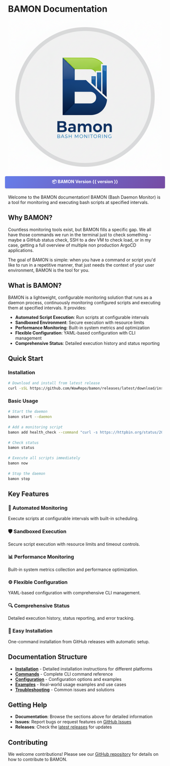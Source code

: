 # BAMON Documentation

![BAMON Logo](bamon_logo.png)

<div class="version-banner" style="background: linear-gradient(135deg, #667eea 0%, #764ba2 100%); color: white; padding: 8px 16px; margin: -10px -10px 20px -10px; border-radius: 4px; text-align: center; font-weight: bold; box-shadow: 0 2px 4px rgba(0,0,0,0.1);">
  <span style="font-size: 14px;">📦 BAMON Version {{ version }}</span>
</div>

Welcome to the BAMON documentation! BAMON (Bash Daemon Monitor) is a tool for monitoring and executing bash scripts at specified intervals.

## Why BAMON?

Countless monitoring tools exist, but BAMON fills a specific gap. We all have those commands we run in the terminal just to check something - maybe a GitHub status check, SSH to a dev VM to check load, or in my case, getting a full overview of multiple non production ArgoCD applications.

The goal of BAMON is simple: when you have a command or script you'd like to run in a repetitive manner, that just needs the context of your user environment, BAMON is the tool for you.

## What is BAMON?

BAMON is a lightweight, configurable monitoring solution that runs as a daemon process, continuously monitoring configured scripts and executing them at specified intervals. It provides:

- **Automated Script Execution**: Run scripts at configurable intervals
- **Sandboxed Environment**: Secure execution with resource limits
- **Performance Monitoring**: Built-in system metrics and optimization
- **Flexible Configuration**: YAML-based configuration with CLI management
- **Comprehensive Status**: Detailed execution history and status reporting

## Quick Start

### Installation

```bash
# Download and install from latest release
curl -sSL https://github.com/WawRepo/bamon/releases/latest/download/install-repo.sh | bash
```

### Basic Usage

```bash
# Start the daemon
bamon start --daemon

# Add a monitoring script
bamon add health_check --command "curl -s https://httpbin.org/status/200" --interval 30

# Check status
bamon status

# Execute all scripts immediately
bamon now

# Stop the daemon
bamon stop
```

## Key Features

### 🔄 Automated Monitoring
Execute scripts at configurable intervals with built-in scheduling.

### 🛡️ Sandboxed Execution
Secure script execution with resource limits and timeout controls.

### 📊 Performance Monitoring
Built-in system metrics collection and performance optimization.

### ⚙️ Flexible Configuration
YAML-based configuration with comprehensive CLI management.

### 🔍 Comprehensive Status
Detailed execution history, status reporting, and error tracking.

### 🚀 Easy Installation
One-command installation from GitHub releases with automatic setup.

## Documentation Structure

- **[Installation](https://wawrepo.github.io/bamon/installation/)** - Detailed installation instructions for different platforms
- **[Commands](https://wawrepo.github.io/bamon/commands/)** - Complete CLI command reference
- **[Configuration](https://wawrepo.github.io/bamon/configuration/)** - Configuration options and examples
- **[Examples](https://wawrepo.github.io/bamon/examples/)** - Real-world usage examples and use cases
- **[Troubleshooting](https://wawrepo.github.io/bamon/troubleshooting/)** - Common issues and solutions

## Getting Help

- **Documentation**: Browse the sections above for detailed information
- **Issues**: Report bugs or request features on [GitHub Issues](https://github.com/WawRepo/bamon/issues)
- **Releases**: Check the [latest releases](https://github.com/WawRepo/bamon/releases) for updates

## Contributing

We welcome contributions! Please see our [GitHub repository](https://github.com/WawRepo/bamon) for details on how to contribute to BAMON.
